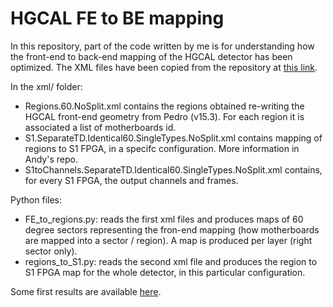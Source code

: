 # HGCAL FE to BE mapping
In this repository, part of the code written by me is for understanding how the front-end to back-end mapping of the HGCAL detector has been optimized. The XML files have been copied from the repository at [this link](https://gitlab.cern.ch/hgcal-tpg/mapping/-/tree/master/).

In the xml/ folder:
 - Regions.60.NoSplit.xml contains the regions obtained re-writing the HGCAL front-end geometry from Pedro (v15.3). For each region it is associated a list of motherboards id.
 - S1.SeparateTD.Identical60.SingleTypes.NoSplit.xml contains mapping of regions to S1 FPGA, in a specifc configuration. More information in Andy's repo.
 - S1toChannels.SeparateTD.Identical60.SingleTypes.NoSplit.xml contains, for every S1 FPGA, the output channels and frames.

Python files:
 - FE_to_regions.py: reads the first xml files and produces maps of 60 degree sectors representing the fron-end mapping (how motherboards are mapped into a sector / region). A map is produced per layer (right sector only).
 - regions_to_S1.py: reads the second xml file and produces the region to S1 FPGA map for the whole detector, in this particular configuration.

Some first results are available [here](https://mchiusi.web.cern.ch/BEmapping/).
